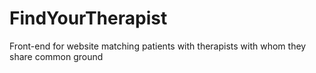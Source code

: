 # FindYourTherapist
Front-end for website matching patients with therapists with whom they share common ground
